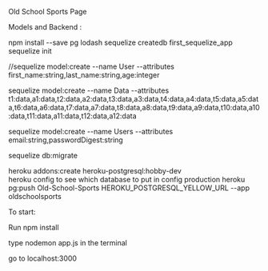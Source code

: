 Old School Sports Page 

Models and Backend : 

npm install --save pg lodash sequelize
createdb first_sequelize_app
sequelize init

//sequelize model:create --name User --attributes first_name:string,last_name:string,age:integer

sequelize model:create --name Data --attributes t1:data,a1:data,t2:data,a2:data,t3:data,a3:data,t4:data,a4:data,t5:data,a5:data,t6:data,a6:data,t7:data,a7:data,t8:data,a8:data,t9:data,a9:data,t10:data,a10:data,t11:data,a11:data,t12:data,a12:data

sequelize model:create --name Users --attributes email:string,passwordDigest:string

sequelize db:migrate
	
heroku addons:create heroku-postgresql:hobby-dev	
heroku config to see which database to put in config production 
heroku pg:push Old-School-Sports HEROKU_POSTGRESQL_YELLOW_URL --app oldschoolsports

To start: 

Run npm install 

type nodemon app.js in the terminal 

go to localhost:3000
